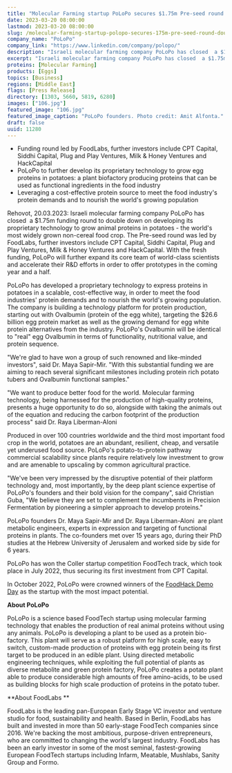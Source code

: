 ```yaml
---
title: "Molecular Farming startup PoLoPo secures $1.75m Pre-seed round to double down on its unique approach for animal-based proteins, growing in plants"
date: 2023-03-20 08:00:00
lastmod: 2023-03-20 08:00:00
slug: /molecular-farming-startup-polopo-secures-175m-pre-seed-round-double-down-its-unique
company_name: "PoLoPo"
company_link: "https://www.linkedin.com/company/polopo/"
description: "Israeli molecular farming company PoLoPo has closed  a $1.75m funding round to double down on developing its proprietary technology to grow egg proteins in potatoes"
excerpt: "Israeli molecular farming company PoLoPo has closed  a $1.75m funding round to double down on developing its proprietary technology to grow egg proteins in potatoes"
proteins: [Molecular Farming]
products: [Eggs]
topics: [Business]
regions: [Middle East]
flags: [Press Release]
directory: [1303, 5660, 5819, 6280]
images: ["106.jpg"]
featured_image: "106.jpg"
featured_image_caption: "PoLoPo founders. Photo credit: Amit Alfonta."
draft: false
uuid: 11280
---
```

-   Funding round led by FoodLabs, further investors include CPT
    Capital, Siddhi Capital, Plug and Play Ventures, Milk & Honey
    Ventures and HackCapital
-   PoLoPo to further develop its proprietary technology to grow egg
    proteins in potatoes: a plant biofactory producing proteins that can
    be used as functional ingredients in the food industry
-   Leveraging a cost-effective protein source to meet the food
    industry's protein demands and to nourish the world's growing
    population

Rehovot, 20.03.2023: Israeli molecular farming company PoLoPo has
closed  a \$1.75m funding round to double down on developing its
proprietary technology to grow animal proteins in potatoes - the world's
most widely grown non-cereal food crop. The Pre-seed round was led by
FoodLabs, further investors include CPT Capital, Siddhi Capital, Plug
and Play Ventures, Milk & Honey Ventures and HackCapital. With the fresh
funding, PoLoPo will further expand its core team of world-class
scientists and accelerate their R&D efforts in order to offer prototypes
in the coming year and a half.

PoLoPo has developed a proprietary technology to express proteins in
potatoes in a scalable, cost-effective way, in order to meet the food
industries' protein demands and to nourish the world's growing
population. The company is building a technology platform for protein
production, starting out with Ovalbumin (protein of the egg white),
targeting the \$26.6 billion egg protein market as well as the growing
demand for egg white protein alternatives from the industry. PoLoPo's
Ovalbumin will be identical to "real" egg Ovalbumin in terms of
functionality, nutritional value, and protein sequence. 

"We're glad to have won a group of such renowned and like-minded
investors", said Dr. Maya Sapir-Mir. "With this substantial funding we
are aiming to reach several significant milestones including protein
rich potato tubers and Ovalbumin functional samples."

"We want to produce better food for the world. Molecular farming
technology, being harnessed for the production of high-quality proteins,
presents a huge opportunity to do so, alongside with taking the animals
out of the equation and reducing the carbon footprint of the production
process" said Dr. Raya Liberman-Aloni 

Produced in over 100 countries worldwide and the third most important
food crop in the world, potatoes are an abundant, resilient, cheap, and
versatile yet underused food source. PoLoPo's potato-to-protein pathway
commercial scalability since plants require relatively low investment to
grow and are amenable to upscaling by common agricultural practice.

"We've been very impressed by the disruptive potential of their platform
technology and, most importantly, by the deep plant science expertise of
PoLoPo\'s founders and their bold vision for the company", said
Christian Guba, "We believe they are set to complement the incumbents in
Precision Fermentation by pioneering a simpler approach to develop
proteins."

PoLoPo founders Dr. Maya Sapir-Mir and Dr. Raya Liberman-Aloni  are
plant metabolic engineers, experts in expression and targeting of
functional proteins in plants. The co-founders met over 15 years ago,
during their PhD studies at the Hebrew University of Jerusalem and
worked side by side for 6 years.

PoLoPo has won the Coller startup competition FoodTech track, which took
place in July 2022, thus securing its first investment from CPT
Capital. 

In October 2022, PoLoPo were crowned winners of the [FoodHack Demo
Day](https://foodhack.global/articles/meet-the-winners-of-the-foodhack-demo-day)
as the startup with the most impact potential. 

**About PoLoPo**

PoLoPo is a science based FoodTech startup using molecular farming
technology that enables the production of real animal proteins without
using any animals. PoLoPo is developing a plant to be used as a protein
bio-factory. This plant will serve as a robust platform for high scale,
easy to switch, custom-made production of proteins with egg protein
being its first target to be produced in an edible plant. Using directed
metabolic engineering techniques, while exploiting the full potential of
plants as diverse metabolite and green protein factory, PoLoPo creates a
potato plant able to produce considerable high amounts of free
amino-acids, to be used as building blocks for high scale production of
proteins in the potato tuber.

**About FoodLabs **

FoodLabs is the leading pan-European Early Stage VC investor and venture
studio for food, sustainability and health. Based in Berlin, FoodLabs
has built and invested in more than 50 early-stage FoodTech companies
since 2016. We're backing the most ambitious, purpose-driven
entrepreneurs, who are committed to changing the world's largest
industry. FoodLabs has been an early investor in some of the most
seminal, fastest-growing European FoodTech startups including Infarm,
Meatable, Mushlabs, Sanity Group and Formo.

